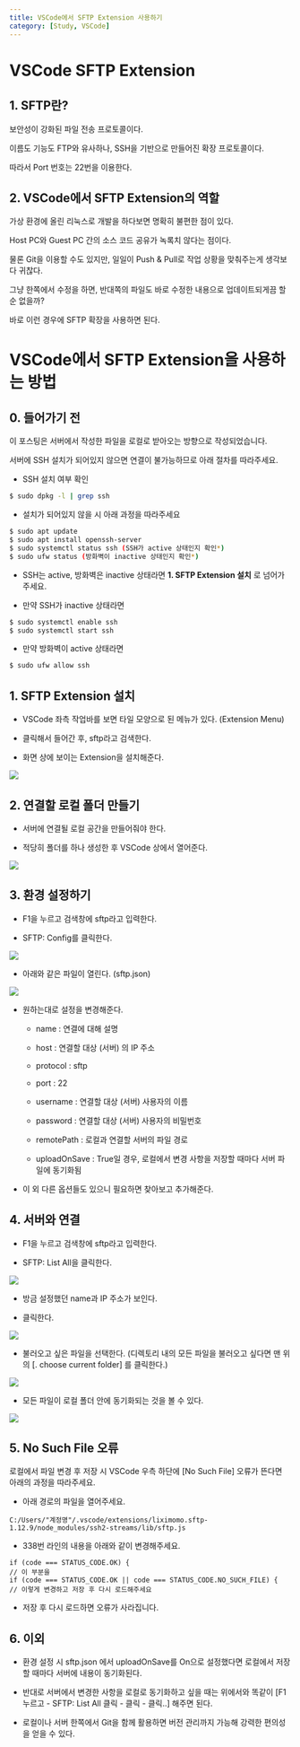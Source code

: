 ```yaml
---
title: VSCode에서 SFTP Extension 사용하기
category: [Study, VSCode]
---
```


# VSCode SFTP Extension

 

## 1. SFTP란?

보안성이 강화된 파일 전송 프로토콜이다.

이름도 기능도 FTP와 유사하나, SSH을 기반으로 만들어진 확장 프로토콜이다.

따라서 Port 번호는 22번을 이용한다.

 

## 2. VSCode에서 SFTP Extension의 역할

가상 환경에 올린 리눅스로 개발을 하다보면 명확히 불편한 점이 있다.

Host PC와 Guest PC 간의 소스 코드 공유가 녹록치 않다는 점이다.

물론 Git을 이용할 수도 있지만, 일일이 Push & Pull로 작업 상황을 맞춰주는게 생각보다 귀찮다.

그냥 한쪽에서 수정을 하면, 반대쪽의 파일도 바로 수정한 내용으로 업데이트되게끔 할 순 없을까?

바로 이런 경우에 SFTP 확장을 사용하면 된다.




# VSCode에서 SFTP Extension을 사용하는 방법

 

## 0. 들어가기 전

이 포스팅은 서버에서 작성한 파일을 로컬로 받아오는 방향으로 작성되었습니다.

서버에 SSH 설치가 되어있지 않으면 연결이 불가능하므로 아래 절차를 따라주세요.

- SSH 설치 여부 확인

```bash
$ sudo dpkg -l | grep ssh
```

- 설치가 되어있지 않을 시 아래 과정을 따라주세요

```bash
$ sudo apt update
$ sudo apt install openssh-server
$ sudo systemctl status ssh (SSH가 active 상태인지 확인*)
$ sudo ufw status (방화벽이 inactive 상태인지 확인*)
```
 

- SSH는 active, 방화벽은 inactive 상태라면 **1. SFTP Extension 설치** 로 넘어가주세요.

- 만약 SSH가 inactive 상태라면

```bash
$ sudo systemctl enable ssh
$ sudo systemctl start ssh
```

- 만약 방화벽이 active 상태라면

```bash
$ sudo ufw allow ssh
```

 

## 1. SFTP Extension 설치

- VSCode 좌측 작업바를 보면 타일 모양으로 된 메뉴가 있다. (Extension Menu)

- 클릭해서 들어간 후, sftp라고 검색한다.

- 화면 상에 보이는 Extension을 설치해준다.

<img src="https://img1.daumcdn.net/thumb/R1280x0/?scode=mtistory2&fname=https%3A%2F%2Fblog.kakaocdn.net%2Fdn%2F4Cecg%2Fbtrh9BJCwh0%2FkqMYkx5WYgdfjHZvh7EULk%2Fimg.png">


 

## 2. 연결할 로컬 폴더 만들기

- 서버에 연결될 로컬 공간을 만들어줘야 한다.

- 적당히 폴더를 하나 생성한 후 VSCode 상에서 열어준다.

<img src="https://img1.daumcdn.net/thumb/R1280x0/?scode=mtistory2&fname=https%3A%2F%2Fblog.kakaocdn.net%2Fdn%2F1B259%2Fbtrh8DAVKuG%2FXkBEKlAzhklYRPg9ZgUst1%2Fimg.png">

 

## 3. 환경 설정하기

- F1을 누르고 검색창에 sftp라고 입력한다.

- SFTP: Config를 클릭한다.

<img src="https://img1.daumcdn.net/thumb/R1280x0/?scode=mtistory2&fname=https%3A%2F%2Fblog.kakaocdn.net%2Fdn%2FeFrhkE%2Fbtrh5YFxSBQ%2FZj9nXjbe3YCwUGpP26PJp1%2Fimg.png">


- 아래와 같은 파일이 열린다. (sftp.json)

<img src="https://img1.daumcdn.net/thumb/R1280x0/?scode=mtistory2&fname=https%3A%2F%2Fblog.kakaocdn.net%2Fdn%2Fonv4i%2FbtricDGc8Aq%2FgV3KjpOi266o7N0X9sbMlK%2Fimg.png">


- 원하는대로 설정을 변경해준다.

    + name : 연결에 대해 설명

    + host : 연결할 대상 (서버) 의 IP 주소

    + protocol : sftp

    + port : 22

    + username : 연결할 대상 (서버) 사용자의 이름

    + password : 연결할 대상 (서버) 사용자의 비밀번호

    + remotePath : 로컬과 연결할 서버의 파일 경로

    + uploadOnSave : True일 경우, 로컬에서 변경 사항을 저장할 때마다 서버 파일에 동기화됨

- 이 외 다른 옵션들도 있으니 필요하면 찾아보고 추가해준다.

 

## 4. 서버와 연결

- F1을 누르고 검색창에 sftp라고 입력한다.

- SFTP: List All을 클릭한다.

<img src="https://img1.daumcdn.net/thumb/R1280x0/?scode=mtistory2&fname=https%3A%2F%2Fblog.kakaocdn.net%2Fdn%2FZtOX3%2FbtriaT3QkdJ%2FnWgeGB9YkcihVuXWXbhEKK%2Fimg.png">

- 방금 설정했던 name과 IP 주소가 보인다.

- 클릭한다.

<img src="https://img1.daumcdn.net/thumb/R1280x0/?scode=mtistory2&fname=https%3A%2F%2Fblog.kakaocdn.net%2Fdn%2Fd94QH7%2Fbtrh95wzMMf%2FJG4zzTajMmbbKzTUSTUr11%2Fimg.png">

- 불러오고 싶은 파일을 선택한다.
(디렉토리 내의 모든 파일을 불러오고 싶다면 맨 위의 [. choose current folder] 를 클릭한다.)

<img  src="https://img1.daumcdn.net/thumb/R1280x0/?scode=mtistory2&fname=https%3A%2F%2Fblog.kakaocdn.net%2Fdn%2FGRtyV%2Fbtrh9Rk9aPL%2FK8k5QMfP7FClce8eN2PHu1%2Fimg.png">

- 모든 파일이 로컬 폴더 안에 동기화되는 것을 볼 수 있다.

<img src="https://img1.daumcdn.net/thumb/R1280x0/?scode=mtistory2&fname=https%3A%2F%2Fblog.kakaocdn.net%2Fdn%2FbBCi9p%2Fbtrh5ZxF4vg%2F9tFkz5chIrRyDKsngJND7k%2Fimg.png">

 

## 5. No Such File 오류

로컬에서 파일 변경 후 저장 시 VSCode 우측 하단에 [No Such File] 오류가 뜬다면 아래의 과정을 따라주세요.

- 아래 경로의 파일을 열어주세요.

```
C:/Users/"계정명"/.vscode/extensions/liximomo.sftp-1.12.9/node_modules/ssh2-streams/lib/sftp.js
```

- 338번 라인의 내용을 아래와 같이 변경해주세요.

```shell
if (code === STATUS_CODE.OK) {
// 이 부분을
if (code === STATUS_CODE.OK || code === STATUS_CODE.NO_SUCH_FILE) {
// 이렇게 변경하고 저장 후 다시 로드해주세요
```

- 저장 후 다시 로드하면 오류가 사라집니다.

 

## 6. 이외

- 환경 설정 시 sftp.json 에서 uploadOnSave를 On으로 설정했다면 로컬에서 저장할 때마다 서버에 내용이 동기화된다.

- 반대로 서버에서 변경한 사항을 로컬로 동기화하고 싶을 때는 위에서와 똑같이 [F1 누르고 - SFTP: List All 클릭 - 클릭 - 클릭..] 해주면 된다.

- 로컬이나 서버 한쪽에서 Git을 함께 활용하면 버전 관리까지 가능해 강력한 편의성을 얻을 수 있다.